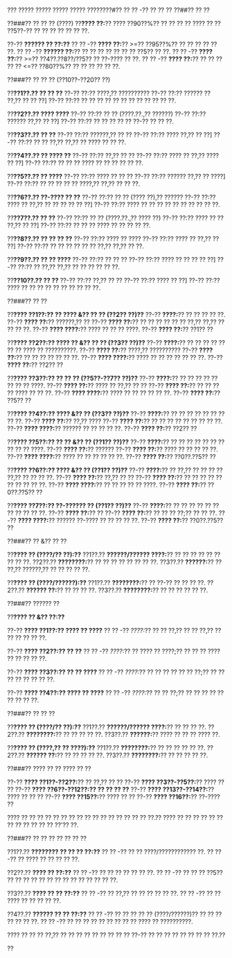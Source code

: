 ??? ????? ????? ????? ????? ????????#?? ?? ?? -?? ?? ?? ??
??##?? ?? ??

??###?? ?? ?? ?? (????)
??**???? ??:**?? ???? ??90??%?? ?? ?? ?? ?? ???? ?? ?? ??5??-?? ?? ?? ?? ?? ?? ?? ??.

??-?? **?????? ?? ??:??**
?? ?? -?? **???? ??:**?? >=?? ??95??%?? ?? ?? ?? ?? ?? ??.
?? ?? -?? **?????? ??:**?? ?? ?? ?? ?? ?? ?? ?? ??5?? ?? ??.
?? ?? -?? **???? ??:**?? >=?? ??4??.??8??/??5?? ?? ??-???? ?? ??.
?? ?? -?? **???? ??:**?? ?? ?? ?? ?? ?? <=?? ??80??%?? ?? ?? ?? ?? ?? ??.

??###?? ?? ?? ?? (??10??-??20?? ??)

??**??1??.?? ?? ?? ??**
??-?? ??:?? ????,?? ??????????
??-?? ??:?? ?????? ?? ??,?? ?? ?? ??]
??-?? ??:?? ?? ?? ?? ?? ?? ?? ?? ?? ?? ?? ?? ??.

??**??2??.?? ???? ????**
??-?? ??:?? ?? ?? (????.??.,?? ??????)
??-?? ??:?? ?????? ??,?? ?? ??]
??-?? ??:?? ?? ?? ?? ?? ?? ??-?? ?? ?? ??.

??**??3??.?? ?? ??**
??-?? ??:?? ??????,?? ?? ??
??-?? ??:?? ???? ??,?? ?? ??]
??-?? ??:?? ?? ?? ??,?? ??,?? ?? ???? ?? ?? ??.

??**??4??.?? ?? ???? ??**
??-?? ??:?? ??,?? ?? ??
??-?? ??:?? ???? ?? ??,?? ???? ?? ??]
??-?? ??:?? ?? ?? ?? ???? ?? ?? ?? ?? ?? ??.

??**??5??.?? ?? ????**
??-?? ??:?? ???? ?? ?? ??
??-?? ??:?? ?????? ??,?? ?? ????]
??-?? ??:?? ?? ?? ?? ?? ?? ????,?? ??,?? ?? ?? ??.

??**??6??.?? ??-???? ?? ??**
??-?? ??:?? ?? ?? (???? ??),?? ??????
??-?? ??:?? ???? ?? ??,?? ?? ?? ?? ?? ?? ??]
??-?? ??:?? ???? ?? ?? ?? ?? ?? ?? ?? ?? ?? ??.

??**??7??.?? ?? ??**
??-?? ??:?? ?? ?? (????.??.,?? ???? ??)
??-?? ??:?? ???? ?? ?? ??,?? ?? ??]
??-?? ??:?? ?? ?? ?? ???? ?? ?? ?? ?? ??.

??**??8??.?? ?? ?? ?? ??**
??-?? ??:?? ???? ?? ????
??-?? ??:?? ???? ?? ??,?? ?? ??]
??-?? ??:?? ?? ?? ?? ?? ?? ?? ??,?? ??,?? ?? ??.

??**??9??.?? ?? ?? ????**
??-?? ??:?? ?? ?? ??
??-?? ??:?? ???? ?? ?? ?? ?? ??]
??-?? ??:?? ?? ??,?? ??,?? ?? ?? ?? ?? ?? ??.

??**??10??.?? ?? ??**
??-?? ??:?? ??,?? ?? ??
??-?? ??:?? ???? ?? ??]
??-?? ??:?? ???? ?? ?? ?? ?? ?? ?? ?? ?? ?? ??.

??###?? ?? ??

??**???? ??1??:?? ?? ???? &?? ?? ?? (??2?? ??)??**
??-?? **????:**?? ?? ?? ?? ?? ??.
??-?? **???? ??:**?? ??????,?? ??
??-?? **???? ??:**?? ?? ?? ?? ?? ?? ?? ??,?? ??,?? ?? ?? ?? ??.
??-?? **???? ????:**?? ???? ?? ?? ?? ????.
??-?? **???? ??:**?? ??1?? ??

??**???? ??2??:?? ???? ?? &?? ?? ?? (??3?? ??)??**
??-?? **????:**?? ?? ?? ?? ?? ?? ?? ?? ???? ?? ??????????.
??-?? **???? ??:**?? ????,?? ??????????
??-?? **???? ??:**?? ?? ?? ?? ?? ?? ?? ??.
??-?? **???? ????:**?? ???? ?? ?? ?? ?? ?? ?? ??.
??-?? **???? ??:**?? ??2?? ??

??**???? ??3??:?? ?? ?? ?? (??5??-??7?? ??)??**
??-?? **????:**?? ?? ?? ?? ?? ?? ?? ?? ?? ????.
??-?? **???? ??:**?? ???? ?? ??,?? ?? ??
??-?? **???? ??:**?? ?? ?? ?? ?? ???? ?? ?? ??.
??-?? **???? ????:**?? ???? ?? ?? ?? ?? ?? ??.
??-?? **???? ??:**?? ??5?? ??

??**???? ??4??:?? ???? &?? ?? (??3?? ??)??**
??-?? **????:**?? ?? ?? ?? ?? ?? ?? ?? ?? ??.
??-?? **???? ??:**?? ??,?? ????
??-?? **???? ??:**?? ?? ?? ?? ?? ?? ?? ?? ?? ??.
??-?? **???? ????:**?? ?????? ?? ?? ?? ?? ??.
??-?? **???? ??:**?? ??2?? ??

??**???? ??5??:?? ?? ?? &?? ?? (??1?? ??)??**
??-?? **????:**?? ?? ?? ?? ?? ?? ?? ?? ?? ?? ?? ????.
??-?? **???? ??:**?? ??????
??-?? **???? ??:**?? ???? ?? ?? ?? ?? ??.
??-?? **???? ????:**?? ???? ?? ?? ?? ?? ?? ??.
??-?? **???? ??:**?? ??0??.??5?? ??

??**???? ??6??:?? ???? &?? ?? (??1?? ??)??**
??-?? **????:**?? ?? ??,?? ?? ?? ?? ?? ??,?? ?? ?? ?? ??.
??-?? **???? ??:**?? ??,?? ?? ??
??-?? **???? ??:**?? ?? ?? ?? ?? ?? ?? ?? ?? ?? ??.
??-?? **???? ????:**?? ?? ?? ?? ?? ?? ????.
??-?? **???? ??:**?? ??0??.??5?? ??

??**???? ??7??:?? ??-?????? ?? (??1?? ??)??**
??-?? **????:**?? ?? ?? ?? ?? ?? ?? ?? ?? ?? ?? ??.
??-?? **???? ??:**?? ??
??-?? **???? ??:**?? ?? ?? ?? ??;?? ?? ?? ??.
??-?? **???? ????:**?? ?????? ??-???? ?? ?? ?? ?? ??.
??-?? **???? ??:**?? ??0??.??5?? ??

??###?? ?? &?? ?? ??

??**???? ?? (????/?? ??):??**
??1??.?? **??????/?????? ????:**?? ?? ?? ?? ?? ?? ?? ?? ?? ??.
??2??.?? **????????:**?? ?? ?? ?? ?? ?? ?? ?? ??.
??3??.?? **??????:**?? ?? ??,?? ??????,?? ?? ?? ?? ?? ??.

??**???? ?? (????/??????):??**
??1??.?? **????????:**?? ?? ??-?? ?? ?? ?? ??.
??2??.?? **?????? ??:**?? ?? ?? ?? ??.
??3??.?? **????????:**?? ?? ?? ?? ?? ?? ??.

??###?? ?????? ??

??**???? ?? &?? ??:??**

??-?? **???? ??1??:?? ???? ?? ????**
?? ?? -?? *????:*?? ?? ?? ??,?? ?? ?? ??,?? ?? ?? ?? ?? ?? ??.

??-?? **???? ??2??:?? ?? ??**
?? ?? -?? *????:*?? ?? ???? ?? ????;?? ?? ?? ?? ???? ?? ?? ?? ?? ??.

??-?? **???? ??3??:?? ?? ?? ????**
?? ?? -?? *????:*?? ?? ?? ?? ?? ?? ?? ??;?? ?? ?? ?? ?? ?? ?? ?? ??.

??-?? **???? ??4??:?? ???? ?? ????**
?? ?? -?? *????:*?? ?? ?? ??;?? ?? ?? ?? ?? ?? ?? ?? ?? ??.

??###?? ?? ?? ??

??**???? ?? (????/?? ??):??**
??1??.?? **??????/?????? ????:**?? ?? ?? ?? ??.
??2??.?? **????????:**?? ?? ?? ?? ?? ??.
??3??.?? **??????:**?? ???? ?? ?? ?? ???? ??.

??**???? ?? (????,?? ?? ????):??**
??1??.?? **????????:**?? ?? ?? ?? ?? ?? ??.
??2??.?? **?????? ??:**?? ?? ?? ?? ?? ??.
??3??.?? **????????:**?? ?? ?? ?? ?? ??.

??###?? ???? ?? ?? ???? ?? ??

??-?? **???? ??1??-??2??:**?? ?? ??,?? ?? ??
??-?? **???? ??3??-??5??:**?? ???? ?? ??
??-?? **???? ??6??-??12??:?? ?? ?? ?? ??**
??-?? **???? ??13??-??14??:**?? ???? ?? ?? ??
??-?? **???? ??15??:**?? ???? ?? ??
??-?? **???? ??16??:**?? ??-???? ??

???? ?? ?? ?? ?? ?? ?? ?? ?? ?? ?? ?? ?? ?? ?? ?? ?? ??.?? ???? ?? ?? ?? ?? ?? ?? ?? ?? ?? ?? ?? ?? ??'?? ??.

??###?? ?? ?? ?? ?? ?? ?? ??

??1??.?? **???????? ?? ?? ?? ??:??**
??  ?? -?? ?? ?? ????/???????????? ??.
??  ?? -?? ?? ???? ?? ?? ?? ?? ??.

??2??.?? **???? ?? ??:??**
??  ?? -?? ?? ?? ?? ?? ?? ?? ??.
??  ?? -?? ?? ?? ?? ??5?? ?? ?? ?? ?? ?? ?? ?? ?? ?? ?? ?? ?? ?? ??.

??3??.?? **???? ?? ?? ??:??**
??  ?? -?? ?? ??,?? ?? ?? ?? ?? ?? ??.
??  ?? -?? ?? ?? ???? ?? ?? ?? ?? ??.

??4??.?? **?????? ?? ?? ??:??**
??  ?? -?? ?? ?? ?? ?? ?? (????/??????)?? ?? ?? ?? ?? ?? ?? ??.
??  ?? -?? ?? ?? ?? ?? ?? ?? ?? ?? ?? ???? ?? ??????????.

???? ?? ?? ?? ??,?? ?? ?? ?? ?? ?? ?? ?? ?? ?? ??-?? ?? ?? ?? ?? ?? ?? ?? ?? ??.??

??